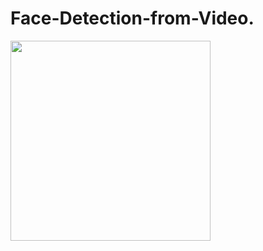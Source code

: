 # Face-Detection-from-Video.
<p><img align='left' src="https://github.com/NikhilDevassia/Face-Detection-from-Video./blob/main/Untitled%20video%20-%20Made%20with%20Clipchamp.gif" height="320"/></p>
